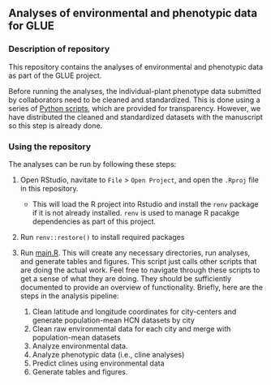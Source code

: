 ## Analyses of environmental and phenotypic data for GLUE

### Description of repository

This repository contains the analyses of environmental and phenotypic data as part of the GLUE project.

Before running the analyses, the individual-plant phenotype data submitted by collaborators need to be cleaned and standardized. 
This is done using a series of [Python scripts](./scripts/python), which are provided for transparency. However, we have 
distributed the cleaned and standardized datasets with the manuscript so this step is already done. 

### Using the repository

The analyses can be run by following these steps:

1. Open RStudio, navitate to `File` > `Open Project`, and open the `.Rproj` file in this repository.

	- This will load the R project into Rstudio and install the `renv` package if it is not already installed. `renv` is used to manage R pacakge dependencies as part of this project.

2. Run `renv::restore()` to install required packages
 
3. Run [main.R](./scripts/r/main.R). This will create any necessary directories, run analyses, and generate tables and figures. 
This script just calls other scripts that are doing the actual work. Feel free to navigate through these scripts to get a sense of what
they are doing. They should be sufficiently documented to provide an overview of functionality. Briefly, here are the steps in the analysis
pipeline:
    1. Clean latitude and longitude coordinates for city-centers and generate population-mean HCN datasets by city
    2. Clean raw environmental data for each city and merge with population-mean datasets
    3. Analyze environmental data. 
    4. Analyze phenotypic data (i.e., cline analyses)
    5. Predict clines using environmental data
    6. Generate tables and figures. 

